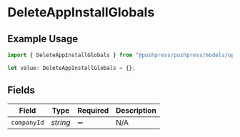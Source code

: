 # DeleteAppInstallGlobals

## Example Usage

```typescript
import { DeleteAppInstallGlobals } from "@pushpress/pushpress/models/operations";

let value: DeleteAppInstallGlobals = {};
```

## Fields

| Field              | Type               | Required           | Description        |
| ------------------ | ------------------ | ------------------ | ------------------ |
| `companyId`        | *string*           | :heavy_minus_sign: | N/A                |